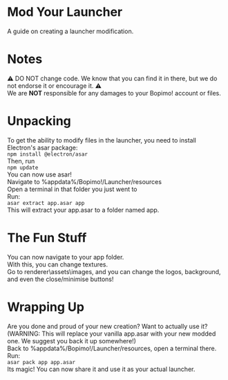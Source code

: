 # Mod Your Launcher
A guide on creating a launcher modification.
# Notes
⚠️ DO NOT change code. We know that you can find it in there, but we do not endorse it or encourage it. ⚠️
<br>
We are **NOT** responsible for any damages to your Bopimo! account or files.
# Unpacking
To get the ability to modify files in the launcher, you need to install Electron's asar package:
<br>
```npm install @electron/asar```
<br>
Then, run
<br>
```npm update```
<br>
You can now use asar!
<br>
Navigate to %appdata%/Bopimo!/Launcher/resources
<br>
Open a terminal in that folder you just went to
<br>
Run:
<br>
```asar extract app.asar app```
<br>
This will extract your app.asar to a folder named app.
# The Fun Stuff
You can now navigate to your app folder.
<br>
With this, you can change textures.
<br>
Go to renderer\assets\images, and you can change the logos, background, and even the close/minimise buttons!
# Wrapping Up
Are you done and proud of your new creation? Want to actually use it? (WARNING: This will replace your vanilla app.asar with your new modded one. We suggest you back it up somewhere!)
<br>
Back to %appdata%/Bopimo!/Launcher/resources, open a terminal there.
<br>
Run:
<br>
```asar pack app app.asar```
<br>
Its magic! You can now share it and use it as your actual launcher.
